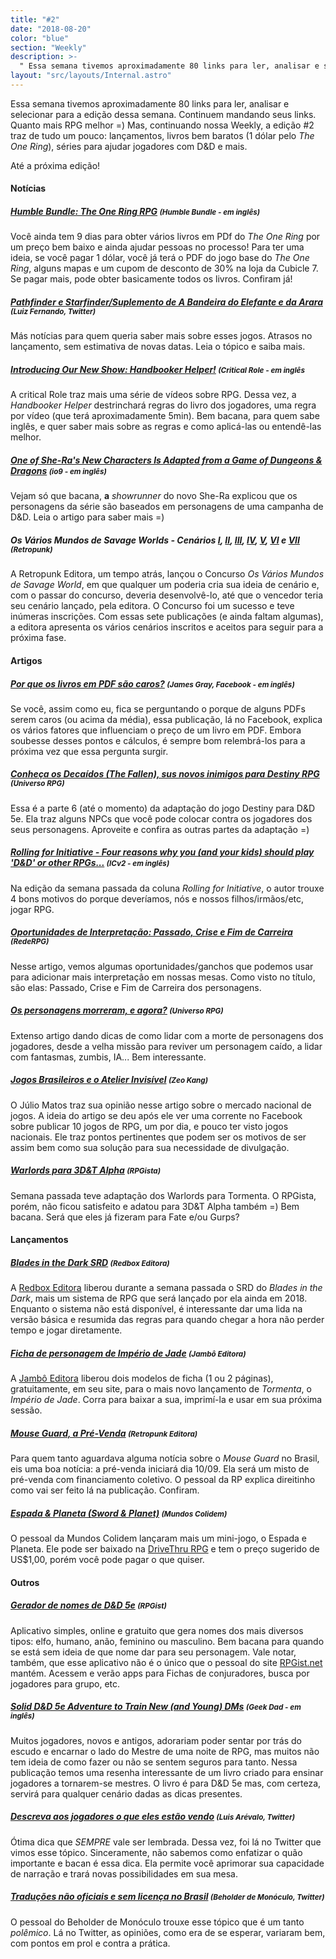 ```yaml
---
title: "#2"
date: "2018-08-20"
color: "blue"
section: "Weekly"
description: >-
  " Essa semana tivemos aproximadamente 80 links para ler, analisar e selecionar para a edição dessa semana. Continuem mandando seus links. Quanto mais RPG melhor =) Mas, continuando nossa Weekly, a edição #2 traz de tudo um pouco: lançamentos, livros bem baratos (1 dólar pelo <em>The One Ring</em>), séries para ajudar jogadores com D&D e mais."
layout: "src/layouts/Internal.astro"
---
```


Essa semana tivemos aproximadamente 80 links para ler, analisar e selecionar para a edição dessa semana. Continuem mandando seus links. Quanto mais RPG melhor =) Mas, continuando nossa Weekly, a edição #2 traz de tudo um pouco: lançamentos, livros bem baratos (1 dólar pelo <em>The One Ring</em>), séries para ajudar jogadores com D&D e mais.

Até a próxima edição!

#### Notícias

##### [Humble Bundle: The One Ring RPG] <small>(Humble Bundle - em inglês)</small>

Você ainda tem 9 dias para obter vários livros em PDf do <em>The One Ring</em> por um preço bem baixo e ainda ajudar pessoas no processo! Para ter uma ideia, se você pagar 1 dólar, você já terá o PDF do jogo base do <em>The One Ring</em>, alguns mapas e um cupom de desconto de 30% na loja da Cubicle 7. Se pagar mais, pode obter basicamente todos os livros. Confiram já!

##### [Pathfinder e Starfinder/Suplemento de A Bandeira do Elefante e da Arara] <small>(Luiz Fernando, Twitter)</small>

Más notícias para quem queria saber mais sobre esses jogos. Atrasos no lançamento, sem estimativa de novas datas. Leia
o tópico e saiba mais.

##### [Introducing Our New Show: Handbooker Helper!] <small>(Critical Role - em inglês</small>

A critical Role traz mais uma série de vídeos sobre RPG. Dessa vez, a <em>Handbooker Helper</em> destrinchará regras do livro dos jogadores, uma regra por vídeo (que terá aproximadamente 5min). Bem bacana, para quem sabe inglês, e quer saber mais sobre as regras e como aplicá-las ou entendê-las melhor.

##### [One of She-Ra's New Characters Is Adapted from a Game of Dungeons & Dragons] <small>(io9 - em inglês)</small>

Vejam só que bacana, <strong>a</strong> <em>showrunner</em> do novo She-Ra explicou que os personagens da série são baseados em personagens de uma campanha de D&D. Leia o artigo para saber mais =)

##### Os Vários Mundos de Savage Worlds - Cenários [I], [II], [III], [IV], [V], [VI] e [VII] <small>(Retropunk)</small>

A Retropunk Editora, um tempo atrás, lançou o Concurso <em>Os Vários Mundos de Savage World</em>, em que qualquer um poderia cria sua ideia de cenário e, com o passar do concurso, deveria desenvolvê-lo, até que o vencedor teria seu cenário lançado, pela editora. O Concurso foi um sucesso e teve inúmeras inscrições. Com essas sete publicações (e ainda faltam algumas), a editora apresenta os vários cenários inscritos e aceitos para seguir para a próxima fase.

#### Artigos

##### [Por que os livros em PDF são caros?] <small>(James Gray, Facebook - em inglês)</small>

Se você, assim como eu, fica se perguntando o porque de alguns PDFs serem caros (ou acima da média), essa publicação, lá no Facebook, explica os vários fatores que influenciam o preço de um livro em PDF. Embora soubesse desses pontos e cálculos, é sempre bom relembrá-los para a próxima vez que essa pergunta surgir.

##### [Conheça os Decaídos (The Fallen), sus novos inimigos para Destiny RPG] <small>(Universo RPG)</small>

Essa é a parte 6 (até o momento) da adaptação do jogo Destiny para D&D 5e. Ela traz alguns NPCs que você pode colocar contra os jogadores dos seus personagens. Aproveite e confira as outras partes da adaptação =)

##### [Rolling for Initiative - Four reasons why you (and your kids) should play 'D&D' or other RPGs...] <small>(ICv2 - em inglês)</small>

Na edição da semana passada da coluna <em>Rolling for Initiative</em>, o autor trouxe 4 bons motivos do porque deveríamos, nós e nossos filhos/irmãos/etc, jogar RPG.

##### [Oportunidades de Interpretação: Passado, Crise e Fim de Carreira] <small>(RedeRPG)</small>

Nesse artigo, vemos algumas oportunidades/ganchos que podemos usar para adicionar mais interpretação em nossas mesas. Como visto no título, são elas: Passado, Crise e Fim de Carreira dos personagens.

##### [Os personagens morreram, e agora?] <small>(Universo RPG)</small>

Extenso artigo dando dicas de como lidar com a morte de personagens dos jogadores, desde a velha missão para reviver um personagem caído, a lidar com fantasmas, zumbis, IA... Bem interessante.

##### [Jogos Brasileiros e o Atelier Invisível] <small>(Zeo Kang)</small>

O Júlio Matos traz sua opinião nesse artigo sobre o mercado nacional de jogos. A ideia do artigo se deu após ele ver uma corrente no Facebook sobre publicar 10 jogos de RPG, um por dia, e pouco ter visto jogos nacionais. Ele traz pontos pertinentes que podem ser os motivos de ser assim bem como sua solução para sua necessidade de divulgação.

##### [Warlords para 3D&T Alpha] <small>(RPGista)</small>

Semana passada teve adaptação dos Warlords para Tormenta. O RPGista, porém, não ficou satisfeito e adatou para 3D&T Alpha também =) Bem bacana. Será que eles já fizeram para Fate e/ou Gurps?

#### Lançamentos

##### [Blades in the Dark SRD] <small>(Redbox Editora)</small>

A [Redbox Editora] liberou durante a semana passada o SRD do <em>Blades in the Dark</em>, mais um sistema de RPG que será lançado por ela ainda em 2018. Enquanto o sistema não está disponível, é interessante dar uma lida na versão básica e resumida das regras para quando chegar a hora não perder tempo e jogar diretamente.

##### [Ficha de personagem de Império de Jade] <small>(Jambô Editora)</small>

A [Jambô Editora] liberou dois modelos de ficha (1 ou 2 páginas), gratuitamente, em seu site, para o mais novo lançamento de <em>Tormenta</em>, o <em>Império de Jade</em>. Corra para baixar a sua, imprimí-la e usar em sua próxima sessão.

##### [Mouse Guard, a Pré-Venda] <small>(Retropunk Editora)</small>

Para quem tanto aguardava alguma notícia sobre o <em>Mouse Guard</em> no Brasil, eis uma boa notícia: a pré-venda iniciará dia 10/09. Ela será um misto de pré-venda com financiamento coletivo. O pessoal da RP explica direitinho como vai ser feito lá na publicação. Confiram.

##### [Espada & Planeta (Sword & Planet)] <small>(Mundos Colidem)</small>

O pessoal da Mundos Colidem lançaram mais um mini-jogo, o Espada e Planeta. Ele pode ser baixado na [DriveThru RPG] e tem o preço sugerido de US$1,00, porém você pode pagar o que quiser.

#### Outros

##### [Gerador de nomes de D&D 5e] <small>(RPGist)</small>

Aplicativo simples, online e gratuito que gera nomes dos mais diversos tipos: elfo, humano, anão, feminino ou masculino. Bem bacana para quando se está sem ideia de que nome dar para seu personagem. Vale notar, também, que esse aplicativo não é o único que o pessoal do site [RPGist.net] mantém. Acessem e verão apps para Fichas de conjuradores, busca por jogadores para grupo, etc.

##### [Solid D&D 5e Adventure to Train New (and Young) DMs] <small>(Geek Dad - em inglês)</small>

Muitos jogadores, novos e antigos, adorariam poder sentar por trás do escudo e encarnar o lado do Mestre de uma noite de RPG, mas muitos não tem ideia de como fazer ou não se sentem seguros para tanto. Nessa publicação temos uma resenha interessante de um livro criado para ensinar jogadores a tornarem-se mestres. O livro é para D&D 5e mas, com certeza, servirá para qualquer cenário dadas as dicas presentes.

##### [Descreva aos jogadores o que eles estão vendo] <small>(Luis Arévalo, Twitter)</small>

Ótima dica que <em>SEMPRE</em> vale ser lembrada. Dessa vez, foi lá no Twitter que vimos esse tópico. Sinceramente, não sabemos como enfatizar o quão importante e bacan é essa dica. Ela permite você aprimorar sua capacidade de narração e trará novas possibilidades em sua mesa.

##### [Traduções não oficiais e sem licença no Brasil] <small>(Beholder de Monóculo, Twitter)</small>

O pessoal do Beholder de Monóculo trouxe esse tópico que é um tanto <em>polêmico</em>. Lá no Twitter, as opiniões, como era de se esperar, variaram bem, com pontos em prol e contra a prática.

[gerador de nomes de d&d 5e]: http://dnd5names.rpgist.net/pt-BR/
[rpgist.net]: http://RPGist.net
[blades in the dark srd]: http://redboxeditora.com.br/blades-in-the-dark-srd/
[redbox editora]: http://redboxeditora.com.br/
[ficha de personagem de império de jade]: https://jamboeditora.com.br/ficha-de-personagem-de-imperio-de-jade/
[jambô editora]: https://jamboeditora.com.br/
[por que os livros em pdf são caros?]: https://www.facebook.com/permalink.php?story_fbid=2017383561625208&id=100000607526420
[mouse guard, a pré-venda]: http://retropunk.net/editora/mouse-guard-pre-venda/
[solid d&d 5e adventure to train new (and young) dms]: https://geekdad.com/2018/08/solid-dd-5e-adventure-to-train-new-and-young-dms/
[espada & planeta (sword & planet)]: https://mundoscolidem.com.br/espada-planeta-sword-planet/
[drivethru rpg]: https://www.drivethrurpg.com/product/250028/Sword--Planet?src=hottest_filtered
[conheça os decaídos (the fallen), sus novos inimigos para destiny rpg]: https://universorpg.com/hyperdrive/adaptacoes/conheca-os-decaidos-the-fallen-seus-novos-inimigos-para-destiny-rpg/
[rolling for initiative - four reasons why you (and your kids) should play 'd&d' or other rpgs...]: https://icv2.com/articles/columns/view/41171/rolling-initiative-four-reasons-why-you-your-kids-should-play-d-d-other-rpgs
[oportunidades de interpretação: passado, crise e fim de carreira]: https://www.rederpg.com.br/2018/03/20/oportunidades-de-interpretacao-passado-crise-e-fim-de-carreira/
[descreva aos jogadores o que eles estão vendo]: https://twitter.com/Lucius_Snow/status/1033872458699485184
[os personagens morreram, e agora?]: https://universorpg.com/do-alem/dicas/os-personagens-morreram-e-agora
[pathfinder e starfinder/suplemento de a bandeira do elefante e da arara]: https://twitter.com/JogaoD20/status/1032699223362469890
[traduções não oficiais e sem licença no brasil]: https://twitter.com/cavaleiromorto/status/1032222750872621056
[jogos brasileiros e o atelier invisível]: https://zeokang.wordpress.com/2018/08/22/jogos-brasileiros-e-o-atelier-invisivel/
[introducing our new show: handbooker helper!]: https://critrole.com/introducing-our-new-show-handbooker-helper/
[humble bundle: the one ring rpg]: https://www.humblebundle.com/books/lord-of-the-rings-rpg-books
[warlords para 3d&t alpha]: http://rpgista.com.br/2018/08/22/warlords-para-3dt-alpha/
[one of she-ra's new characters is adapted from a game of dungeons & dragons]: https://io9.gizmodo.com/one-of-she-ras-new-characters-is-adapted-from-a-game-of-1828449444
[i]: http://retropunk.net/editora/os-varios-mundos-de-savage-worlds-cenarios-i/
[ii]: http://retropunk.net/editora/os-varios-mundos-de-savage-worlds-os-cenarios-ii/
[iii]: http://retropunk.net/editora/os-varios-mundos-de-savage-worlds-cenarios-iii/
[iv]: http://retropunk.net/editora/os-varios-mundos-de-savage-worlds-cenarios-iv/
[v]: http://retropunk.net/editora/os-varios-mundos-de-savage-worlds-cenarios-v/
[vi]: http://retropunk.net/editora/os-varios-mundos-de-savage-worlds-cenarios-vi/
[vii]: retropunk.net/editora/os-varios-mundos-de-savage-worlds-cenarios-viii/
